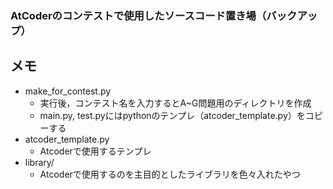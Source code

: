 ### AtCoderのコンテストで使用したソースコード置き場（バックアップ）

## メモ
- make_for_contest.py
  - 実行後，コンテスト名を入力するとA~G問題用のディレクトリを作成
  - main.py, test.pyにはpythonのテンプレ（atcoder_template.py）をコピーする
- atcoder_template.py
  - Atcoderで使用するテンプレ
- library/
  - Atcoderで使用するのを主目的としたライブラリを色々入れたやつ